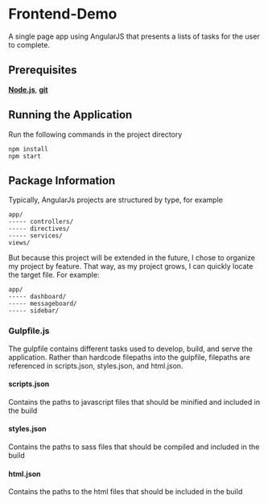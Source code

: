 # Frontend-Demo
A single page app using AngularJS that presents a lists of tasks for the user to complete.

## Prerequisites
**[Node.js](https://nodejs.org/en/download/)**, **[git](https://git-scm.com/downloads)**

## Running the Application

Run the following commands in the project directory
```
npm install
npm start
```

## Package Information
Typically, AngularJs projects are structured by type, for example
```
app/
----- controllers/
----- directives/
----- services/
views/
```

But because this project will be extended in the future, I chose to organize my project by feature. 
That way, as my project grows, I can quickly locate the target file. For example:
```
app/
----- dashboard/
----- messageboard/
----- sidebar/
```

### Gulpfile.js

The gulpfile contains different tasks used to develop, build, and serve the application. 
Rather than hardcode filepaths into the gulpfile, filepaths are referenced in scripts.json, 
styles.json, and html.json.

#### scripts.json
Contains the paths to javascript files that should be minified and included in the build

#### styles.json
Contains the paths to sass files that should be compiled and included in the build

#### html.json
Contains the paths to the html files that should be included in the build
